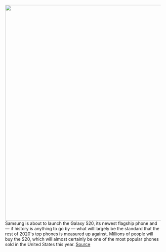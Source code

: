 <img src='https://cdn.vox-cdn.com/thumbor/JtC0LHMM6SP7t7M0EgJA3qpjTt0=/0x0:2040x1360/1200x800/filters:focal(901x755:1227x1081)/cdn.vox-cdn.com/uploads/chorus_image/image/66283241/jbareham_190213_3183_0137.0.jpg' width='700px' /><br/>
Samsung is about to launch the Galaxy S20, its newest flagship phone and — if history is anything to go by — what will largely be the standard that the rest of 2020's top phones is measured up against. Millions of people will buy the S20, which will almost certainly be one of the most popular phones sold in the United States this year.
<a href='https://www.theverge.com/2020/2/10/21128425/samsung-galaxy-s20-snapdragon-865-5g-tmobile-att-verizon-sprint-network'> Source <a/>
